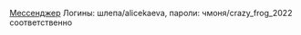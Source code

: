 [Мессенджер](http://51.250.111.239:81/)
Логины: шлепа/alicekaeva, пароли: чмоня/crazy_frog_2022 соответственно 
